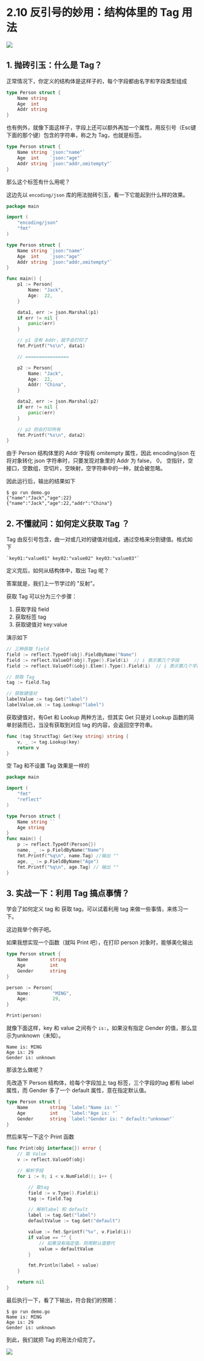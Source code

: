 # 2.10 反引号的妙用：结构体里的 Tag 用法

![](http://image.iswbm.com/20200607145423.png)

## 1. 抛砖引玉：什么是 Tag？

正常情况下，你定义的结构体是这样子的，每个字段都由名字和字段类型组成

```go
type Person struct {
    Name string 
    Age  int   
    Addr string
}
```

也有例外，就像下面这样子，字段上还可以额外再加一个属性，用反引号（Esc键下面的那个键）包含的字符串，称之为 Tag，也就是标签。

```go
type Person struct {
    Name string `json:"name"`
    Age  int    `json:"age"`
    Addr string `json:"addr,omitempty"`
}
```

那么这个标签有什么用呢？

这边先以 `encoding/json` 库的用法抛砖引玉，看一下它能起到什么样的效果。

```go
package main

import (
	"encoding/json"
	"fmt"
)

type Person struct {
	Name string `json:"name"`
	Age  int    `json:"age"`
	Addr string `json:"addr,omitempty"`
}

func main() {
	p1 := Person{
		Name: "Jack",
		Age:  22,
	}

	data1, err := json.Marshal(p1)
	if err != nil {
		panic(err)
	}

	// p1 没有 Addr，就不会打印了
	fmt.Printf("%s\n", data1)

	// ================

	p2 := Person{
		Name: "Jack",
		Age:  22,
		Addr: "China",
	}

	data2, err := json.Marshal(p2)
	if err != nil {
		panic(err)
	}

	// p2 则会打印所有
	fmt.Printf("%s\n", data2)
}
```

由于 Person 结构体里的 Addr 字段有 omitempty 属性，因此 encoding/json 在将对象转化 json 字符串时，只要发现对象里的 Addr 为  false， 0， 空指针，空接口，空数组，空切片，空映射，空字符串中的一种，就会被忽略。

因此运行后，输出的结果如下

```shell
$ go run demo.go 
{"name":"Jack","age":22}
{"name":"Jack","age":22,"addr":"China"}
```

## 2. 不懂就问：如何定义获取 Tag ？

Tag 由反引号包含，由一对或几对的键值对组成，通过空格来分割键值。格式如下


```
`key01:"value01" key02:"value02" key03:"value03"`
```

定义完后，如何从结构体中，取出 Tag 呢？

答案就是，我们上一节学过的 "反射"。

获取 Tag 可以分为三个步骤：

1. 获取字段 field
2. 获取标签 tag
3. 获取键值对 key:value

演示如下

```go
// 三种获取 field
field := reflect.TypeOf(obj).FieldByName("Name")
field := reflect.ValueOf(obj).Type().Field(i)  // i 表示第几个字段
field := reflect.ValueOf(&obj).Elem().Type().Field(i)  // i 表示第几个字段

// 获取 Tag
tag := field.Tag 

// 获取键值对
labelValue := tag.Get("label")
labelValue,ok := tag.Lookup("label")
```

 获取键值对，有Get 和 Lookup 两种方法，但其实 Get 只是对 Lookup 函数的简单封装而已，当没有获取到对应 tag 的内容，会返回空字符串。

```go
func (tag StructTag) Get(key string) string {
    v, _ := tag.Lookup(key)
    return v
}
```

空 Tag 和不设置 Tag 效果是一样的

```go
package main

import (
	"fmt"
	"reflect"
)

type Person struct {
	Name string ``
	Age string
}
func main() {
	p := reflect.TypeOf(Person{})
	name, _ := p.FieldByName("Name")
	fmt.Printf("%q\n", name.Tag) //输出 ""
	age, _ := p.FieldByName("Age")
	fmt.Printf("%q\n", age.Tag) // 输出 ""
}
```



## 3. 实战一下：利用 Tag 搞点事情？

学会了如何定义 tag 和 获取 tag，可以试着利用  tag 来做一些事情，来练习一下。

这边我举个例子吧。

如果我想实现一个函数（就叫 Print 吧），在打印 person 对象时，能够美化输出

```go
type Person struct {
	Name        string 
	Age         int    
	Gender      string
}

person := Person{
    Name:        "MING",
    Age:         29,
}

Print(person)
```

就像下面这样，key 和 value 之间有个 `is:`，如果没有指定 Gender 的值，那么显示为unknown（未知）。

```shell
Name is: MING
Age is: 29
Gender is: unknown
```

那该怎么做呢？

先改造下 Person 结构体，给每个字段加上 tag 标签，三个字段的tag 都有 label 属性，而 Gender 多了一个 default 属性，意在指定默认值。

```go
type Person struct {
	Name        string `label:"Name is: "`
	Age         int    `label:"Age is: "`
	Gender      string `label:"Gender is: " default:"unknown"`
}
```

然后来写一下这个  Print 函数

```go
func Print(obj interface{}) error {
	// 取 Value
	v := reflect.ValueOf(obj)

	// 解析字段
	for i := 0; i < v.NumField(); i++ {

		// 取tag
		field := v.Type().Field(i)
		tag := field.Tag

		// 解析label 和 default
		label := tag.Get("label")
		defaultValue := tag.Get("default")

		value := fmt.Sprintf("%v", v.Field(i))
		if value == "" {
			// 如果没有指定值，则用默认值替代
			value = defaultValue
		}

		fmt.Println(label + value)
	}

	return nil
}
```

最后执行一下，看了下输出，符合我们的预期：

```shell
$ go run demo.go 
Name is: MING
Age is: 29
Gender is: unknown
```

到此，我们就把 Tag 的用法介绍完了。



![](http://image.iswbm.com/20200607174235.png)

